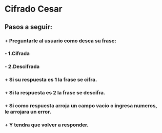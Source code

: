 # **Cifrado Cesar**

## Pasos a seguir:

### + Preguntarle al usuario como desea su frase:
###   - 1.Cifrada
###   - 2.Descifrada

### + Si su respuesta es 1 la frase se cifra.
### + Si la respuesta es 2 la frase se descifra.
### + Si como respuesta arroja un campo vacio o ingresa numeros, le arrojara un error.
### + Y tendra que volver a responder.
